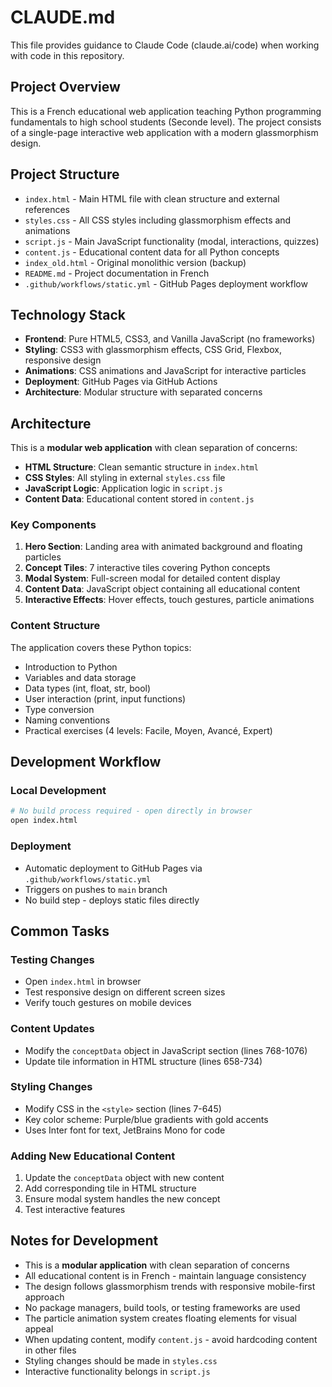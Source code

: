 # CLAUDE.md

This file provides guidance to Claude Code (claude.ai/code) when working with code in this repository.

## Project Overview

This is a French educational web application teaching Python programming fundamentals to high school students (Seconde level). The project consists of a single-page interactive web application with a modern glassmorphism design.

## Project Structure

- `index.html` - Main HTML file with clean structure and external references
- `styles.css` - All CSS styles including glassmorphism effects and animations
- `script.js` - Main JavaScript functionality (modal, interactions, quizzes)
- `content.js` - Educational content data for all Python concepts
- `index_old.html` - Original monolithic version (backup)
- `README.md` - Project documentation in French
- `.github/workflows/static.yml` - GitHub Pages deployment workflow

## Technology Stack

- **Frontend**: Pure HTML5, CSS3, and Vanilla JavaScript (no frameworks)
- **Styling**: CSS3 with glassmorphism effects, CSS Grid, Flexbox, responsive design
- **Animations**: CSS animations and JavaScript for interactive particles
- **Deployment**: GitHub Pages via GitHub Actions
- **Architecture**: Modular structure with separated concerns

## Architecture

This is a **modular web application** with clean separation of concerns:

- **HTML Structure**: Clean semantic structure in `index.html`
- **CSS Styles**: All styling in external `styles.css` file
- **JavaScript Logic**: Application logic in `script.js`
- **Content Data**: Educational content stored in `content.js`

### Key Components

1. **Hero Section**: Landing area with animated background and floating particles
2. **Concept Tiles**: 7 interactive tiles covering Python concepts
3. **Modal System**: Full-screen modal for detailed content display
4. **Content Data**: JavaScript object containing all educational content
5. **Interactive Effects**: Hover effects, touch gestures, particle animations

### Content Structure

The application covers these Python topics:
- Introduction to Python
- Variables and data storage
- Data types (int, float, str, bool)
- User interaction (print, input functions)
- Type conversion
- Naming conventions
- Practical exercises (4 levels: Facile, Moyen, Avancé, Expert)

## Development Workflow

### Local Development
```bash
# No build process required - open directly in browser
open index.html
```

### Deployment
- Automatic deployment to GitHub Pages via `.github/workflows/static.yml`
- Triggers on pushes to `main` branch
- No build step - deploys static files directly

## Common Tasks

### Testing Changes
- Open `index.html` in browser
- Test responsive design on different screen sizes
- Verify touch gestures on mobile devices

### Content Updates
- Modify the `conceptData` object in JavaScript section (lines 768-1076)
- Update tile information in HTML structure (lines 658-734)

### Styling Changes
- Modify CSS in the `<style>` section (lines 7-645)
- Key color scheme: Purple/blue gradients with gold accents
- Uses Inter font for text, JetBrains Mono for code

### Adding New Educational Content
1. Update the `conceptData` object with new content
2. Add corresponding tile in HTML structure
3. Ensure modal system handles the new concept
4. Test interactive features

## Notes for Development

- This is a **modular application** with clean separation of concerns
- All educational content is in French - maintain language consistency  
- The design follows glassmorphism trends with responsive mobile-first approach
- No package managers, build tools, or testing frameworks are used
- The particle animation system creates floating elements for visual appeal
- When updating content, modify `content.js` - avoid hardcoding content in other files
- Styling changes should be made in `styles.css`
- Interactive functionality belongs in `script.js`